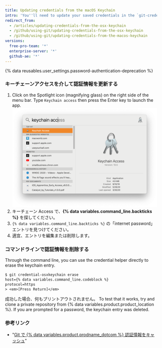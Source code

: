 ```yaml
---
title: Updating credentials from the macOS Keychain
intro: 'You''ll need to update your saved credentials in the `git-credential-osxkeychain` helper if you change your{% if currentVersion != "github-ae@latest" %} username, password, or{% endif %} personal access token on {% data variables.product.product_name %}.'
redirect_from:
  - /articles/updating-credentials-from-the-osx-keychain
  - /github/using-git/updating-credentials-from-the-osx-keychain
  - /github/using-git/updating-credentials-from-the-macos-keychain
versions:
  free-pro-team: '*'
  enterprise-server: '*'
  github-ae: '*'
---
```


{% data reusables.user_settings.password-authentication-deprecation %}

### キーチェーンアクセスを介して認証情報を更新する

1. Click on the Spotlight icon (magnifying glass) on the right side of the menu bar. Type `Keychain access` then press the Enter key to launch the app. ![スポットライト検索バー](/assets/images/help/setup/keychain-access.png)
2. キーチェーン Access で、**{% data variables.command_line.backticks %}** を探してください。
3. `{% data variables.command_line.backticks %}` の「internet password」エントリを見つけてください。
4. 適宜、エントリを編集または削除します。

### コマンドラインで認証情報を削除する

Through the command line, you can use the credential helper directly to erase the keychain entry.

```shell
$ git credential-osxkeychain erase
host={% data variables.command_line.codeblock %}
protocol=https
> <em>[Press Return]</em>
```

成功した場合、何もプリントアウトされません。 To test that it works, try and clone a private repository from {% data variables.product.product_location %}. If you are prompted for a password, the keychain entry was deleted.

### 参考リンク

- "[Git で {% data variables.product.prodname_dotcom %} 認証情報をキャッシュ](/github/getting-started-with-github/caching-your-github-credentials-in-git/)"
